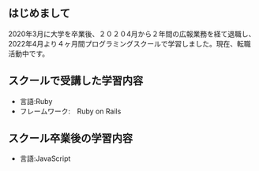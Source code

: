 ## はじめまして
2020年3月に大学を卒業後、２０２０4月から２年間の広報業務を経て退職し、2022年4月より４ヶ月間プログラミングスクールで学習しました。現在、転職活動中です。

## スクールで受講した学習内容
- 言語:Ruby
- フレームワーク:　Ruby on Rails

## スクール卒業後の学習内容
- 言語:JavaScript 
